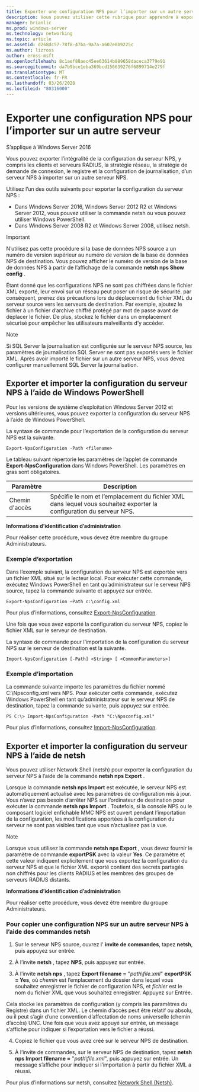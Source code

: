 ```yaml
---
title: Exporter une configuration NPS pour l’importer sur un autre serveur
description: Vous pouvez utiliser cette rubrique pour apprendre à exporter une configuration de serveur de stratégie réseau dans Windows Server 2016.
manager: brianlic
ms.prod: windows-server
ms.technology: networking
ms.topic: article
ms.assetid: d268dc57-78f8-47ba-9a7a-a607e8b9225c
ms.author: lizross
author: eross-msft
ms.openlocfilehash: 8c1aef88aec45ee63614b889658daceca3779e91
ms.sourcegitcommit: da7b9bce1eba369bcd156639276f6899714e279f
ms.translationtype: MT
ms.contentlocale: fr-FR
ms.lasthandoff: 03/26/2020
ms.locfileid: "80316000"
---
```

# <a name="export-an-nps-configuration-for-import-on-another-server"></a>Exporter une configuration NPS pour l’importer sur un autre serveur

S’applique à Windows Server 2016

Vous pouvez exporter l’intégralité de la configuration du serveur NPS, y compris les clients et serveurs RADIUS, la stratégie réseau, la stratégie de demande de connexion, le registre et la configuration de journalisation, d’un serveur NPS à importer sur un autre serveur NPS. 

Utilisez l’un des outils suivants pour exporter la configuration du serveur NPS :

- Dans Windows Server 2016, Windows Server 2012 R2 et Windows Server 2012, vous pouvez utiliser la commande netsh ou vous pouvez utiliser Windows PowerShell.
- Dans Windows Server 2008 R2 et Windows Server 2008, utilisez netsh.

> [!IMPORTANT]
> N’utilisez pas cette procédure si la base de données NPS source a un numéro de version supérieur au numéro de version de la base de données NPS de destination. Vous pouvez afficher le numéro de version de la base de données NPS à partir de l’affichage de la commande **netsh nps Show config** .

Étant donné que les configurations NPS ne sont pas chiffrées dans le fichier XML exporté, leur envoi sur un réseau peut poser un risque de sécurité. par conséquent, prenez des précautions lors du déplacement du fichier XML du serveur source vers les serveurs de destination. Par exemple, ajoutez le fichier à un fichier d’archive chiffré protégé par mot de passe avant de déplacer le fichier. De plus, stockez le fichier dans un emplacement sécurisé pour empêcher les utilisateurs malveillants d’y accéder.

> [!NOTE]
> Si SQL Server la journalisation est configurée sur le serveur NPS source, les paramètres de journalisation SQL Server ne sont pas exportés vers le fichier XML. Après avoir importé le fichier sur un autre serveur NPS, vous devez configurer manuellement SQL Server la journalisation.

## <a name="export-and-import-the-nps-configuration-by-using-windows-powershell"></a>Exporter et importer la configuration du serveur NPS à l’aide de Windows PowerShell

Pour les versions de système d’exploitation Windows Server 2012 et versions ultérieures, vous pouvez exporter la configuration du serveur NPS à l’aide de Windows PowerShell.

La syntaxe de commande pour l’exportation de la configuration du serveur NPS est la suivante. 

    Export-NpsConfiguration -Path <filename>

Le tableau suivant répertorie les paramètres de l’applet de commande **Export-NpsConfiguration** dans Windows PowerShell. Les paramètres en gras sont obligatoires.

|Paramètre|Description|
|---------|-----------|
|Chemin d'accès|Spécifie le nom et l’emplacement du fichier XML dans lequel vous souhaitez exporter la configuration du serveur NPS.|

**Informations d’identification d’administration**

Pour réaliser cette procédure, vous devez être membre du groupe Administrateurs.

### <a name="export-example"></a>Exemple d’exportation 

Dans l’exemple suivant, la configuration du serveur NPS est exportée vers un fichier XML situé sur le lecteur local. Pour exécuter cette commande, exécutez Windows PowerShell en tant qu’administrateur sur le serveur NPS source, tapez la commande suivante et appuyez sur entrée.

`Export-NpsConfiguration –Path c:\config.xml` 

Pour plus d’informations, consultez [Export-NpsConfiguration](https://technet.microsoft.com/library/jj872749.aspx).

Une fois que vous avez exporté la configuration du serveur NPS, copiez le fichier XML sur le serveur de destination.

La syntaxe de commande pour l’importation de la configuration du serveur NPS sur le serveur de destination est la suivante.

    Import-NpsConfiguration [-Path] <String> [ <CommonParameters>]

### <a name="import-example"></a>Exemple d’importation

La commande suivante importe les paramètres du fichier nommé C:\Npsconfig.xml vers NPS. Pour exécuter cette commande, exécutez Windows PowerShell en tant qu’administrateur sur le serveur NPS de destination, tapez la commande suivante, puis appuyez sur entrée.

    PS C:\> Import-NpsConfiguration -Path "C:\Npsconfig.xml"

Pour plus d’informations, consultez [Import-NpsConfiguration](https://technet.microsoft.com/library/jj872750.aspx).

## <a name="export-and-import-the-nps-configuration-by-using-netsh"></a>Exporter et importer la configuration du serveur NPS à l’aide de netsh

Vous pouvez utiliser Network Shell \(netsh\) pour exporter la configuration du serveur NPS à l’aide de la commande **netsh nps Export** .

Lorsque la commande **netsh nps Import** est exécutée, le serveur NPS est automatiquement actualisé avec les paramètres de configuration mis à jour. Vous n’avez pas besoin d’arrêter NPS sur l’ordinateur de destination pour exécuter la commande **netsh nps Import** . Toutefois, si la console NPS ou le composant logiciel enfichable MMC NPS est ouvert pendant l’importation de la configuration, les modifications apportées à la configuration du serveur ne sont pas visibles tant que vous n’actualisez pas la vue. 

> [!NOTE]
> Lorsque vous utilisez la commande **netsh nps Export** , vous devez fournir le paramètre de commande **exportPSK** avec la valeur **Yes**. Ce paramètre et cette valeur indiquent explicitement que vous exportez la configuration du serveur NPS et que le fichier XML exporté contient des secrets partagés non chiffrés pour les clients RADIUS et les membres des groupes de serveurs RADIUS distants.

**Informations d’identification d’administration**

Pour réaliser cette procédure, vous devez être membre du groupe Administrateurs.

### <a name="to-copy-an-nps-configuration-to-another-nps-using-netsh-commands"></a>Pour copier une configuration NPS sur un autre serveur NPS à l’aide des commandes netsh

1. Sur le serveur NPS source, ouvrez l' **invite de commandes**, tapez **netsh**, puis appuyez sur entrée.

2. À l’invite **netsh** , tapez **NPS**, puis appuyez sur entrée. 

3. À l’invite **netsh nps** , tapez **Export filename =** "*path\file.xml*" **exportPSK = Yes**, où *chemin* est l’emplacement du dossier dans lequel vous souhaitez enregistrer le fichier de configuration NPS, et *fichier* est le nom du fichier XML que vous souhaitez enregistrer. Appuyez sur Entrée. 

Cela stocke les paramètres de configuration \(y compris les paramètres du Registre\) dans un fichier XML. Le chemin d’accès peut être relatif ou absolu, ou il peut s’agir d’une convention d’affectation de noms universelle \(chemin d’accès\) UNC. Une fois que vous avez appuyé sur entrée, un message s’affiche pour indiquer si l’exportation vers le fichier a réussi.

4. Copiez le fichier que vous avez créé sur le serveur NPS de destination.

5. À l’invite de commandes, sur le serveur NPS de destination, tapez **netsh nps Import filename =** "*path\file.xml*", puis appuyez sur entrée. Un message s’affiche pour indiquer si l’importation à partir du fichier XML a réussi.

Pour plus d’informations sur netsh, consultez [Network Shell (Netsh)](../netsh/netsh.md).

